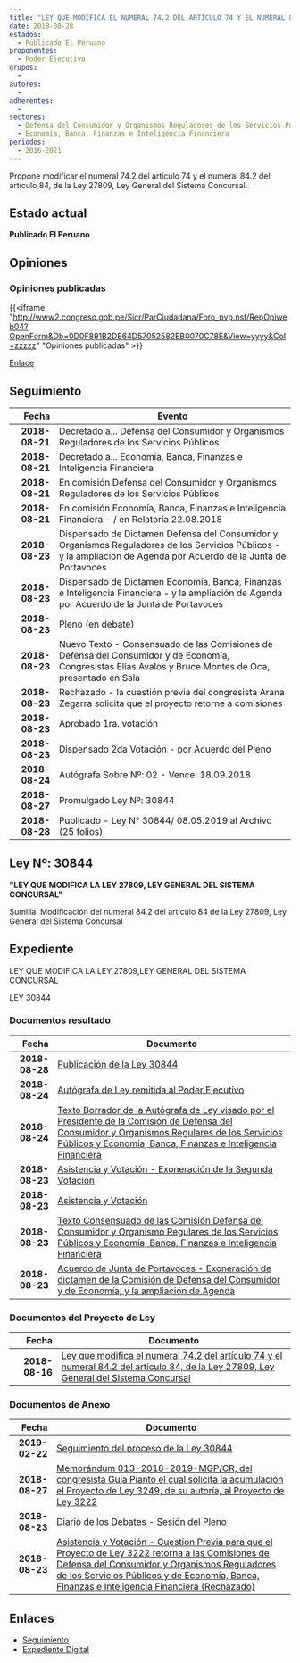 ```yaml
---
title: "LEY QUE MODIFICA EL NUMERAL 74.2 DEL ARTÍCULO 74 Y EL NUMERAL 84.2 DEL ARTÍCULO 84, DE LA LEY 27809, LEY GENERAL DEL SISTEMA CONCURSAL"
date: 2018-08-28
estados: 
  - Publicado El Peruano
proponentes: 
  - Poder Ejecutivo
grupos: 
  - 
autores: 
  - 
adherentes: 
  - 
sectores: 
  - Defensa del Consumidor y Organismos Reguladores de los Servicios Públicos
  - Economía, Banca, Finanzas e Inteligencia Financiera
periodos: 
  - 2016-2021
---
```


Propone modificar el numeral 74.2 del artículo 74 y el numeral 84.2 del artículo 84, de la Ley 27809, Ley General del Sistema Concursal.


## Estado actual

**Publicado El Peruano**

## Opiniones

### Opiniones publicadas

{{<iframe "http://www2.congreso.gob.pe/Sicr/ParCiudadana/Foro_pvp.nsf/RepOpiweb04?OpenForm&Db=0D0F891B2DE64D57052582EB0070C78E&View=yyyy&Col=zzzzz" "Opiniones publicadas" >}}

[Enlace](http://www2.congreso.gob.pe/Sicr/ParCiudadana/Foro_pvp.nsf/RepOpiweb04?OpenForm&Db=0D0F891B2DE64D57052582EB0070C78E&View=yyyy&Col=zzzzz)

## Seguimiento

| Fecha | Evento |
|------:|--------|
| **2018-08-21** | Decretado a... Defensa del Consumidor y Organismos Reguladores de los Servicios Públicos|
| **2018-08-21** | Decretado a... Economía, Banca, Finanzas e Inteligencia Financiera|
| **2018-08-21** | En comisión Defensa del Consumidor y Organismos Reguladores de los Servicios Públicos|
| **2018-08-21** | En comisión Economía, Banca, Finanzas e Inteligencia Financiera - / en Relatoría 22.08.2018|
| **2018-08-23** | Dispensado de Dictamen Defensa del Consumidor y Organismos Reguladores de los Servicios Públicos - y la ampliación de Agenda por Acuerdo de la Junta de Portavoces|
| **2018-08-23** | Dispensado de Dictamen Economía, Banca, Finanzas e Inteligencia Financiera - y la ampliación de Agenda por Acuerdo de la Junta de Portavoces|
| **2018-08-23** | Pleno (en debate)|
| **2018-08-23** | Nuevo Texto - Consensuado de las Comisiones de Defensa del Consumidor y de Economía, Congresistas Elías Avalos y Bruce Montes de Oca, presentado en Sala|
| **2018-08-23** | Rechazado - la cuestión previa del congresista Arana Zegarra solicita que el proyecto retorne a comisiones|
| **2018-08-23** | Aprobado 1ra. votación|
| **2018-08-23** | Dispensado 2da Votación - por Acuerdo del Pleno|
| **2018-08-24** | Autógrafa Sobre Nº: 02 - Vence: 18.09.2018|
| **2018-08-27** | Promulgado Ley Nº: 30844|
| **2018-08-28** | Publicado - Ley N° 30844/ 08.05.2019 al Archivo (25 folios)|

## Ley Nº: 30844

**"LEY QUE MODIFICA LA LEY 27809, LEY GENERAL DEL SISTEMA CONCURSAL"**

Sumilla: Modificación del numeral 84.2 del artículo 84 de la Ley 27809, Ley General del Sistema Concursal


## Expediente

LEY QUE MODIFICA LA LEY 27809,LEY GENERAL DEL SISTEMA CONCURSAL

LEY 30844


### Documentos resultado

| Fecha | Documento |
|------:|--------|
| **2018-08-28** | [Publicación de la Ley 30844](http://www.leyes.congreso.gob.pe/Documentos/2016_2021/ADLP/Normas_Legales/30844-LEY.pdf) |
| **2018-08-24** | [Autógrafa de Ley remitida al Poder Ejecutivo](http://www.leyes.congreso.gob.pe/Documentos/2016_2021/ADLP/Texto_Aprobado/AU0322220180824.pdf) |
| **2018-08-24** | [Texto Borrador de la Autógrafa de Ley visado por el Presidente de la Comisión de Defensa del Consumidor y Organismos Regulares de los Servicios Públicos y Economía, Banca, Finanzas e Inteligencia Financiera](http://www.leyes.congreso.gob.pe/Documentos/2016_2021/Texto_Borrador_de_Autografa/BAU0322220180824.pdf) |
| **2018-08-23** | [Asistencia y Votación - Exoneración de la Segunda Votación](http://www.leyes.congreso.gob.pe/Documentos/2016_2021/Asistencia_y_Votacion/Proyectos_de_Ley/Exoneracion_de_Segunda_Votacion/ESV0322220180823.pdf) |
| **2018-08-23** | [Asistencia y Votación](http://www.leyes.congreso.gob.pe/Documentos/2016_2021/Asistencia_y_Votacion/Proyectos_de_Ley/AV0322220180823.pdf) |
| **2018-08-23** | [Texto Consensuado de las Comisión Defensa del Consumidor y Organismo Regulares de los Servicios Públicos y Economía, Banca, Finanzas e Inteligencia Financiera](http://www.leyes.congreso.gob.pe/Documentos/2016_2021/Texto_Sustitutorio/Consensuado/TS0322220180823.pdf) |
| **2018-08-23** | [Acuerdo de Junta de Portavoces - Exoneración de dictamen de la Comisión de Defensa del Consumidor y de Economía, y la ampliación de Agenda](http://www.leyes.congreso.gob.pe/Documentos/2016_2021/Acuerdos/Junta_Portavoces/AJP0322220180823.pdf) |

### Documentos del Proyecto de Ley

| Fecha | Documento |
|------:|--------|
| **2018-08-16** | [Ley que modifica el numeral 74.2 del artículo 74 y el numeral 84.2 del artículo 84, de la Ley 27809, Ley General del Sistema Concursal](http://www.leyes.congreso.gob.pe/Documentos/2016_2021/Proyectos_de_Ley_y_de_Resoluciones_Legislativas/PL0322220180816..PDF) |

### Documentos de Anexo

| Fecha | Documento |
|------:|--------|
| **2019-02-22** | [Seguimiento del proceso de la Ley 30844](http://www.leyes.congreso.gob.pe/Documentos/2016_2021/Seguimiento_de_Proyectos_de_Ley/03222PL20190222.pdf) |
| **2018-08-27** | [Memorándum 013-2018-2019-MGP/CR, del congresista Guía Pianto el cual solicita la acumulación el Proyecto de Ley 3249, de su autoría, al Proyecto de Ley 3222](http://www.leyes.congreso.gob.pe/Documentos/2016_2021/Oficios/Congresistas/MEMORANDUM-013-2018-2019-MGP-CR.pdf) |
| **2018-08-23** | [Diario de los Debates - Sesión del Pleno](http://www2.congreso.gob.pe/Sicr/DiarioDebates/Publicad.nsf/SesionesPleno/05256D6E0073DFE9052582F3005E30B1/$FILE/PLO-2018-5.pdf) |
| **2018-08-23** | [Asistencia y Votación - Cuestión Previa para que el Proyecto de Ley 3222 retorna a las Comisiones de Defensa del Consumidor y Organismos Reguladores de los Servicios Públicos y de Economía, Banca, Finanzas e Inteligencia Financiera (Rechazado)](http://www.leyes.congreso.gob.pe/Documentos/2016_2021/Asistencia_y_Votacion/Proyectos_de_Ley/AVCP0322220180823..pdf) |

## Enlaces 

- [Seguimiento](http://www2.congreso.gob.pe/Sicr/TraDocEstProc/CLProLey2016.nsf/f7fff46988ca05b1052578e100829cc7/a3ab2f0e83eb41fd052582eb0071a8dc?OpenDocument)
- [Expediente Digital](http://www2.congreso.gob.pe/Sicr/TraDocEstProc/CLProLey2016.nsf/f7fff46988ca05b1052578e100829cc7/a3ab2f0e83eb41fd052582eb0071a8dc?OpenDocument&Click=05257FB7005EB655.eb71d0cf91d8294e05256cdf006b5706/$Body/0.1C6C)
